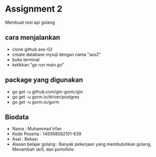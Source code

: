 # Assignment 2

Membuat rest api golang

## cara menjalankan

- clone github ass-02
- create database mysql dengan nama "ass2"
- buka terminal
- ketikkan "go run main.go"

## package yang digunakan

- go get -u github.com/gin-gonic/gin
- go get -u gorm.io/driver/postgres
- go get -u gorm.io/gorm

## Biodata

- Nama : Muhammad Irfan
- Kode Peserta : 149368582101-639
- Asal : Bekasi
- Alasan belajar golang : Banyak pekerjaan yang membutuhkan golang, Menambah skill, dan portofolio
